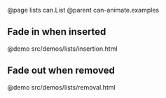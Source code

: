 @page lists can.List
@parent can-animate.examples

## Fade in when inserted

@demo src/demos/lists/insertion.html

## Fade out when removed

@demo src/demos/lists/removal.html